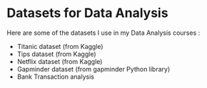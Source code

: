 # Datasets for Data Analysis

Here are some of the datasets I use in my Data Analysis courses :
*  Titanic dataset (from Kaggle)
*  Tips dataset (from Kaggle)
*  Netflix dataset (from Kaggle)
*  Gapminder dataset (from gapminder Python library)
*  Bank Transaction analysis
